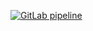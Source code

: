 [![GitLab pipeline](https://img.shields.io/gitlab/pipeline/soandes/sistema-de-informacion-de-prestaciones-de-salud-rips)](https://gitlab.com/soandes/sistema-de-informacion-de-prestaciones-de-salud-rips/builds)


